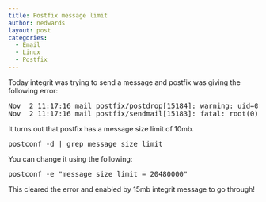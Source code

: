 ```yaml
---
title: Postfix message limit
author: nedwards
layout: post
categories:
  - Email
  - Linux
  - Postfix
---
```

Today integrit was trying to send a message and postfix was giving the following error:

<pre>Nov  2 11:17:16 mail postfix/postdrop[15184]: warning: uid=0: Illegal seek
Nov  2 11:17:16 mail postfix/sendmail[15183]: fatal: root(0): queue file write error
</pre>

It turns out that postfix has a message size limit of 10mb.

<pre>postconf -d | grep message_size_limit</pre>

You can change it using the following:

<pre>postconf -e "message_size_limit = 20480000"</pre>

This cleared the error and enabled by 15mb integrit message to go through!
